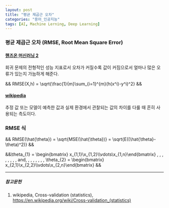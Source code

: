 ```yaml
---
layout: post
title: "평균 제곱근 오차"
categories: "용어_인공지능"
tags: [AI, Machine Lerning, Deep Learning]
---
```

### 평균 제곱근 오차 (RMSE, Root Mean Square Error)

#### [핸즈온 머신러닝 2](https://tensorflow.blog/핸즈온-머신러닝-1장-2장/2-2-큰-그림-보기/)

회귀 문제의 전형적인 성능 지표로서 오차가 커질수록 값이 커짐으로서 얼마나 많은 오류가 있는지 가늠하게 해준다.

&& RMSE(X,h) = \sqrt{\frac{1}{m}\sum_{i=1}^{m}(h(x^i)-y^i)^2} &&

#### [wikipedia](https://ko.wikipedia.org/wiki/평균_제곱근_편차)

추정 값 또는 모델이 예측한 값과 실제 환경에서 관찰되는 값의 차이를 다룰 때 흔히 사용되는 측도이다.


### RMSE 식


&& RMSE(\hat{\theta}) = \sqrt{MSE(\hat{\theta})} = \sqrt{E((\hat{\theta}-\theta)^2)} &&

&&\theta_{1} = \begin{bmatrix} x_{1,1}\\x_{1,2}\\\vdots\\x_{1,n}\end{bmatrix} \, \, \, \, \, \, \, \,   and\, \, \, \, \, \, \, \,  \theta_{2} = \begin{bmatrix} x_{2,1}\\x_{2,2}\\\vdots\\x_{2,n}\end{bmatrix} &&

---

##### 참고문헌

1) wikipedia, Cross-validation (statistics), https://en.wikipedia.org/wiki/Cross-validation_(statistics)
